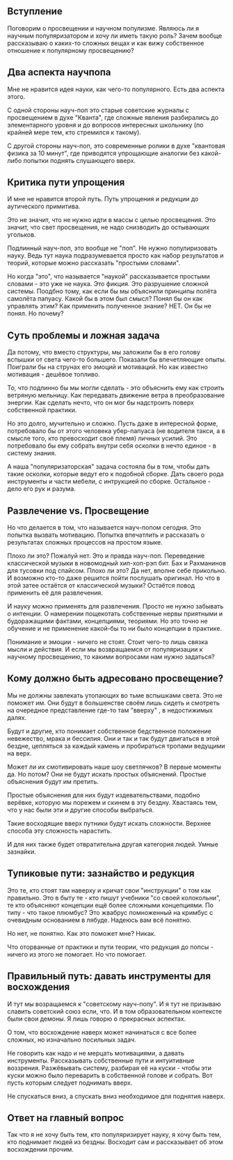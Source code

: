 
## Вступление

Поговорим о просвещении и научном популизме. Являюсь ли я научным популяризатором и хочу ли иметь такую роль? Зачем вообще рассказываю о каких-то сложных вещах и как вижу собственное отношение к популярному просвещению?

## **Два аспекта научпопа**

Мне не нравится идея науки, как чего-то популярного. Есть два аспекта этого.

С одной стороны науч-поп это старые советские журналы с просвещением в духе "Кванта", где сложные явления разбирались до элементарного уровня и до вопросов интересных школьнику (по крайней мере тем, кто стремился к такому).

С другой стороны науч-поп, это современные ролики в духе "квантовая физика за 10 минут", где приводятся упрощающие аналогии без какой-либо попытки поднять слушающего вверх.

## **Критика пути упрощения**

И мне не нравится второй путь. Путь упрощения и редукции до аутического примитива.

Это не значит, что не нужно идти в массы с целью просвещения. Это значит, что свет просвещения, не надо снизводить до остывающих угольков.

Подлинный науч-поп, это вообще не "поп". Не нужно популиризовать науку. Ведь тут наука подразумевается просто как набор результатов и теорий, которые можно рассказать "простыми словами".

Но когда "это", что называется "наукой" рассказывается простыми словами - это уже не наука. Это фикция. Это разрушение сложной системы. Поодбно тому, как если бы мы объяснили принципы полёта самолёта папуасу. Какой бы в этом был смысл? Понял бы он как управлять этим? Как применить полученное знание? НЕТ. Он бы не понял. Но почему?

## **Суть проблемы и ложная задача**

Да потому, что вместо структуры, мы заложили бы в его голову вспышки от света чего-то большего. Показали бы впечетляющие опыты. Поиграли бы на струнах его эмоций и мотиваций. Но как известно мотивация - дешёвое топливо.

То, что подлинно бы мы могли сделать - это объяснить ему как строить ветряную мельницу. Как передавать движение ветра в преобразование энергии. Как сделать нечто, что он мог бы надстроить поверх собственной практики.

Но это долго, мучительно и сложно. Пусть даже в интересной форме, потребовало бы от этого человека убер-папуаса (не водителя такси, а в смысле того, кто превосходит своё племя) личных усилий. Это потребовало бы ему собрать внутри себя осколки в нечто единое - в систему знания.

А наша "популяризаторская" задача состояла бы в том, чтобы дать такие осколки, которые ведут его к подобной сборке. Дать своего рода инструменты и части мебели, с интрукцией по сборке. Остальное - дело его рук и разума.

## **Развлечение vs. Просвещение**

Но что делается в том, что называется науч-попом сегодня. Это попытка вызвать мотивацию. Попытка впечатлить и рассказать о результатах сложных процессов на простом языке.

Плохо ли это? Пожалуй нет. Это и правда науч-поп. Переведение классической музыки в новомодный хип-хоп-рэп бит. Бах и Рахманинов для тусовки под спайсом. Плохо ли это? Да нет, вполне себе прикольно. И возможно кто-то даже решится пойти послушать оригинал. Но что в этой затее остаётся от классической музыки? Остаётся повод применить её для развлечения.

И науку можно применять для развлечения. Просто не нужно забывать о интенции. О намерении пощекотать собственные нервы приятными и будоражащими фактами, концепциями, теориями. Но это точно не обучение и не применение какой-бы то ни было концепции в практике.

Понимание и эмоции - ничего не стоят. Стоит чего-то лишь связка мысли и действия. И если мы возвращаемся от популяризации к научному просвещению, то какими вопросами нам нужно задаться?

## **Кому должно быть адресовано просвещение?**

Мы не должны завлекать утопающих во тьме вспышками света. Это не поможет им. Они будут в большенстве своём лишь сидеть и смотреть на очередное представление где-то там "вверху" , в недостижимых далях.

Будут и другие, кто понимает собственное бедственное положение невежество, мрака и бессилия. Они и так и так будут двигаться в этой бездне, цепляться за каждый камень и пробираться тропами ведущими на верх.

Может ли их смотивировать наше шоу светлячков? В первые моменты да. Но потом? Они не будут искать простых объяснений. Простые объяснения будут им претить.

Простые объяснения для них будут издевательствами, подобно верёвке, которую мы порежем и скинем в эту бездну. Хвастаясь тем, что у нас были эти и другие способы выбраться.

Такие восходящие вверх путники будут искать сложности. Верхнее способа эту сложность нарастить.

И для них также будет отвратительна другая категория людей. Умные зазнайки.

## **Тупиковые пути: зазнайство и редукция**

Это те, кто стоят там наверху и кричат свои "инструкции" о том как правильно. Это в быту те - кто пишут учебники "со своей колокольни", те кто объясняют концепции ещё более сложными концепциями. По типу - что такое плюмбус? Это жвабрус помноженный на кримбус с очевидным основанием в лябуде. Надеюсь вам всё понятно.

Но нет, не понятно. Как это поможет мне? Никак.

Что оторванные от практики и пути теории, что редукция до попсы - ничего из этого не помогает. Но что помогает.

## **Правильный путь: давать инструменты для восхождения**

И тут мы возращаемся к "советскому науч-попу". И я тут не призываю славить советский союз если, что. И в том образовательном контексте были свои демоны. Я лишь говорю о прекрасных аспектах.

О том, что восхождение наверх может начинаться с все более сложных, но изначально посильных задач.

Не говорить как надо и не мерцать мотивациями, а давать инструменты. Рассказывать собственные пути и интуитивные воззрения. Разжёвывать систему, разбирая её на куски - чтобы эти куски можно было переварить в собственной голове и собрать. Вот пусть которым следует поднимать вверх.

Не спускаться вниз, а спускать вниз необходимое для поднятия наверх.

## **Ответ на главный вопрос**

Так что я не хочу быть тем, кто популяризирует науку, я хочу быть тем, кто поднимает людей из бездны. Восходит сам и рассказывает об этом восхождении прочим.